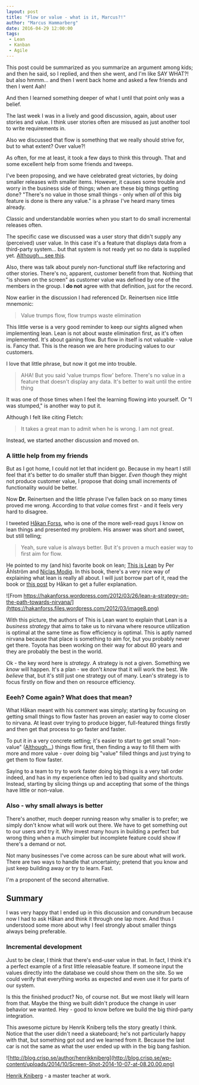 ```yaml
---
layout: post
title: "Flow or value - what is it, Marcus?!"
author: "Marcus Hammarberg"
date: 2016-04-29 12:00:00
tags:
 - Lean
 - Kanban
 - Agile
---
```


This post could be summarized as you summarize an argument among kids; and then he said, so I replied, and then she went, and I'm like SAY WHAT?! but also hmmm… and then I went back home and asked a few friends and then I went Aah!

And then I learned something deeper of what I until that point only was a belief.

The last week I was in a lively and good discussion, again, about user stories and value. I think user stories often are misused as just another tool to write requirements in.

Also we discussed that flow is something that we really should strive for, but to what extent? Over value?!

As often, for me at least, it took a few days to think this through. That and some excellent help from some friends and tweeps.

<!-- excerpt-end -->

I've been proposing, and we have celebrated great victories, by doing smaller releases with smaller items. However, it causes some trouble and worry in the business side of things; when are these big things getting done? "There's no value in those small things - only when *all* of this big feature is done is there any value." is a phrase I've heard many times already.

Classic and understandable worries when you start to do small incremental releases often.

The specific case we discussed was a user story that didn't supply any (perceived) user value. In this case it's a feature that displays data from a third-party system… but that system is not ready yet so no data is supplied yet. [Although… see this](#incremental-development).

Also, there was talk about purely non-functional stuff like refactoring and other stories. There's no, apparent, customer benefit from that. Nothing that "is shown on the screen" as customer value was defined by one of the members in the group. I **do not** agree with that definition, just for the record.

Now earlier in the discussion I had referenced Dr. Reinertsen nice little mnemonic:

> Value trumps flow, flow trumps waste elimination

This little verse is a very good reminder to keep our sights aligned when implementing lean. Lean is not about waste elimination first, as it's often implemented. It's about gaining flow. But flow in itself is not valuable - value is. Fancy that. This is the reason we are here producing values to our customers.

I love that little phrase, but now it got me into trouble.

> AHA! But you said 'value trumps flow' before. There's no value in a feature that doesn't display any data. It's better to wait until the entire thing

It was one of those times when I feel the learning flowing into yourself. Or "I was stumped," is another way to put it.

Although I felt like citing Fletch:

> It takes a great man to admit when he is wrong. I am not great.

Instead, we started another discussion and moved on.

### A little help from my friends

But as I got home, I could not let that incident go. Because in my heart I still feel that it's better to do smaller stuff than bigger. *Even though* they might not produce customer value, I propose that doing small increments of functionality would be better.

Now **Dr.** Reinertsen and the little phrase I've fallen back on so many times proved me wrong. According to that *value* comes first - and it feels very hard to disagree.

I tweeted [Håkan Forss](https://twitter.com/hakanforss), who is one of the more well-read guys I know on lean things and presented my problem. His answer was short and sweet, but still telling;

> Yeah, sure value is always better. But it's proven a much easier way to first aim for flow.

He pointed to my (and his) favorite book on lean; [This is Lean](http://www.thisislean.com/) by Per Åhlström and [Niclas Modig](http://www.twitter.com/leanonmyself). In this book, there's a very nice way of explaining what lean is really all about. I will just borrow part of it, read the book or [this post](https://hakanforss.wordpress.com/2012/03/26/lean-a-strategy-on-the-path-towards-nirvana/) by Håkan to get a fuller explanation.

![From https://hakanforss.wordpress.com/2012/03/26/lean-a-strategy-on-the-path-towards-nirvana/](https://hakanforss.files.wordpress.com/2012/03/image8.png)

With this picture, the authors of This is Lean want to explain that Lean is a *business strategy* that aims to take us to nirvana where resource utilization is optimal at the same time as flow efficiency is optimal. This is aptly named nirvana because that place is something to aim for, but you probably never get there. Toyota has been working on their way for about 80 years and they are probably the best in the world.

Ok - the key word here is *strategy*. A strategy is not a given. Something we *know* will happen. It's a plan - we don't *know* that it will work the best. We *believe* that, but it's still just one strategy out of many. Lean's strategy is to focus firstly on flow and then on resource efficiency.

### Eeeh? Come again? What does that mean?

What Håkan meant with his comment was simply; starting by focusing on getting small things to flow faster has proven an easier way to come closer to nirvana. At least over trying to produce bigger, full-featured things firstly and then get that process to go faster and faster.

To put it in a very concrete setting; it's easier to start to get small "non-value" ([Although…](#incremental-development)) things flow first, then finding a way to fill them with more and more value - over doing big "value" filled things and just trying to get them to flow faster.

Saying to a team to try to work faster doing big things is a very tall order indeed, and has in my experience often led to bad quality and shortcuts. Instead, starting by slicing things up and accepting that some of the things have little or non-value.

### Also - why small always is better

There's another, much deeper running reason why smaller is to prefer; we simply don't know what will work out there. We have to get something out to our users and try it. Why invest many hours in building a perfect but wrong thing when a much simpler but incomplete feature could show if there's a demand or not.

Not many businesses I've come across can be sure about what will work. There are two ways to handle that uncertainty; pretend that you know and just keep building away or try to learn. Fast.

I'm a proponent of the second alternative.

## Summary

I was very happy that I ended up in this discussion and conundrum because now I had to ask Håkan and think it through one lap more. And thus I understood some more about why I feel strongly about smaller things always being preferable.

### Incremental development

Just to be clear, I think that there's end-user value in that. In fact, I think it's a perfect example of a first little releasable feature. If someone input the values directly into the database we could show them on the site. So we could verify that everything works as expected and even use it for parts of our system.

Is this the finished product? No, of course not. But we most likely will learn from that. Maybe the thing we built didn't produce the change in user behavior we wanted. Hey - good to know before we build the big third-party integration.

This awesome picture by Henrik Kniberg tells the story greatly I think. Notice that the user didn't need a skateboard; he's not particularly happy with that, but something got out and we learned from it. Because the last car is not the same as what the user ended up with in the big bang fashion.

![http://blog.crisp.se/author/henrikkniberg](http://blog.crisp.se/wp-content/uploads/2014/10/Screen-Shot-2014-10-07-at-08.20.00.png)

[Henrik Kniberg](https://twitter.com/henrikkniberg) - a master teacher at work.
